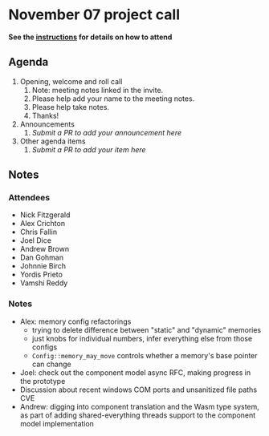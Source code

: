 # November 07 project call

**See the [instructions](../README.md) for details on how to attend**

## Agenda

1. Opening, welcome and roll call
    1. Note: meeting notes linked in the invite.
    1. Please help add your name to the meeting notes.
    1. Please help take notes.
    1. Thanks!
1. Announcements
    1. _Submit a PR to add your announcement here_
1. Other agenda items
    1. _Submit a PR to add your item here_

## Notes

### Attendees

* Nick Fitzgerald
* Alex Crichton
* Chris Fallin
* Joel Dice
* Andrew Brown
* Dan Gohman
* Johnnie Birch
* Yordis Prieto
* Vamshi Reddy

### Notes

* Alex: memory config refactorings
  * trying to delete difference between "static" and "dynamic" memories
  * just knobs for individual numbers, infer everything else from those configs
  * `Config::memory_may_move` controls whether a memory's base pointer can
    change
* Joel: check out the component model async RFC, making progress in the
  prototype
* Discussion about recent windows COM ports and unsanitized file paths CVE
* Andrew: digging into component translation and the Wasm type system, as part
  of adding shared-everything threads support to the component model
  implementation
